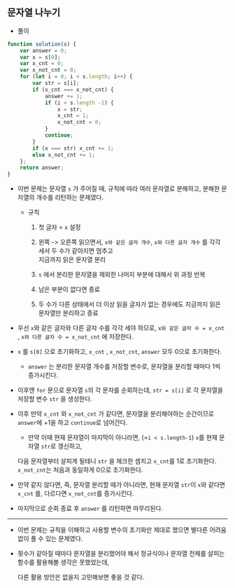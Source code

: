 ## 문자열 나누기   

- 풀이   

```javascript   
function solution(s) {
    var answer = 0;
    var x = s[0];
    var x_cnt = 0;
    var x_not_cnt = 0;
    for (let i = 0; i < s.length; i++) {
        var str = s[i];
        if (x_cnt === x_not_cnt) {
            answer += 1;
            if (i < s.length -1) {
                x = str;
                x_cnt = 1;
                x_not_cnt = 0;
            }
            continue;
        }
        if (x === str) x_cnt += 1;
        else x_not_cnt += 1;
    };
    return answer;
}
```   

- 이번 문제는 문자열 `s` 가 주어질 때, 규칙에 따라 여러 문자열로 분해하고, 분해한 문자열의 개수를 리턴하는 문제였다.   

  - 규칙   
    1. 첫 글자 = `x` 설정       
    
    2. 왼쪽 -> 오른쪽 읽으면서, `x와 같은 글자 개수`, `x와 다른 글자 개수` 를 각각 세서 두 수가 같아지면 멈추고       
       지금까지 읽은 문자열 분리      
    
    3. `s` 에서 분리한 문자열을 제외한 나머지 부분에 대해서 위 과정 반복        
    
    4. 남은 부분이 없다면 종료         
    
    5. 두 수가 다른 상태에서 더 이상 읽을 글자가 없는 경우에도 지금까지 읽은 문자열만 분리하고 종료       
    
- 우선 `x`와 같은 글자와 다른 글자 수를 각각 세야 하므로, `x와 같은 글자 수 = x_cnt` , `x와 다른 글자 수 = x_not_cnt` 에 저장한다.   

- `x` 를 `s[0]` 으로 초기화하고, `x_cnt` , `x_not_cnt`, `answer` 모두 0으로 초기화한다.      
  
  - `answer` 는 분리한 문자열 개수를 저장할 변수로, 문자열을 분리할 때마다 1씩 증가시킨다.    

- 이후엔 `for` 문으로 문자열 `s`의 각 문자를 순회하는데, `str = s[i]` 로 각 문자열을 저장할 변수 `str` 을 생성한다.    

- 이후 만약 `x_cnt` 와 `x_not_cnt` 가 같다면, 문자열을 분리해야하는 순간이므로 `answer`에 +1을 하고 `continue`로 넘어간다.          
  
  - 만약 이때 현재 문자열이 마지막이 아니라면, (=`i < s.length-1`) `x`를 현재 문자열 `str`로 갱신하고, 
  
  다음 문자열부터 살피게 될테니 `str` 을 체크한 셈치고 `x_cnt`를 1로 초기화한다. `x_not_cnt`는 처음과 동일하게 0으로 초기화한다.       
  
- 만약 같지 않다면, 즉, 문자열 분리할 때가 아니라면, 현재 문자열 `str`이 `x`와 같다면 `x_cnt` 를, 다르다면 `x_not_cnt`를 증가시킨다.   

- 마지막으로 순회 종료 후 `answer` 를 리턴하면 마무리된다.   

<hr>    

- 이번 문제는 규칙을 이해하고 사용할 변수의 초기화만 제대로 했으면 별다른 어려움 없이 풀 수 있는 문제였다.     

- 횟수가 같아질 때마다 문자열을 분리했어야 해서 정규식이나 문자열 전체를 살피는 함수를 활용해볼 생각은 못했었는데,    
  
  다른 활용 방안은 없을지 고민해보면 좋을 것 같다.   
  

  
  
